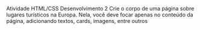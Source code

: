 Atividade HTML/CSS Desenvolvimento 2
Crie o corpo de uma página sobre lugares turísticos na Europa. Nela, você deve focar apenas no conteúdo da página, adicionando textos, cards, imagens, entre outros
